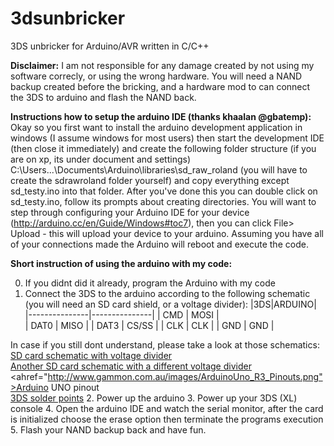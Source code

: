 3dsunbricker
============

3DS unbricker for Arduino/AVR written in C/C++

**Disclaimer:** I am not responsible for any damage created by not using my software correcly, or using the wrong hardware. You will need a NAND backup created before the bricking, and a hardware mod to can connect the 3DS to arduino and flash the NAND back.

**Instructions how to setup the arduino IDE (thanks khaalan @gbatemp):**
Okay so you first want to install the arduino development application in windows (I assume windows for most users) then start the development IDE (then close it immediately) and create the following folder structure (if you are on xp, its under document and settings) C:\Users\...\Documents\Arduino\libraries\sd\_raw\_roland (you will have to create the sdrawroland folder yourself) and copy everything except sd_testy.ino into that folder. After you've done this you can double click on sd\_testy.ino, follow its prompts about creating directories. You will want to step through configuring your Arduino IDE for your device (http://arduino.cc/en/Guide/Windows#toc7), then you can click File> Upload - this will upload your device to your arduino. Assuming you have all of your connections made the Arduino will reboot and execute the code.

**Short instruction of using the arduino with my code:**

0. If you didnt did it already, program the Arduino with my code
1. Connect the 3DS to the arduino according to the following schematic (you will need an SD card shield, or a voltage divider):
|3DS|ARDUINO|
|---------------|---------------|
|   CMD         |   MOSI        |	
|   DAT0        |   MISO        |
|   DAT3        |   CS/SS       |
|   CLK         |   CLK         |
|   GND         |   GND         |

In case if you still dont understand, please take a look at those schematics:         
<a href="http://arduinodiy.files.wordpress.com/2012/03/sd-card.jpg">SD card schematic with voltage divider</a>    
<a href="http://img441.imageshack.us/img441/2391/schematicuo7.jpg">Another SD card schematic with a different voltage divider</a>   
<ahref="http://www.gammon.com.au/images/ArduinoUno_R3_Pinouts.png">Arduino UNO pinout</a>   
<a href="http://imageshack.us/a/img18/7048/tvj.png">3DS solder points</a>
2. Power up the arduino
3. Power up your 3DS (XL) console
4. Open the arduino IDE and watch the serial monitor, after the card is initialized choose the erase option then terminate the programs execution
5. Flash your NAND backup back and have fun.
	
	
